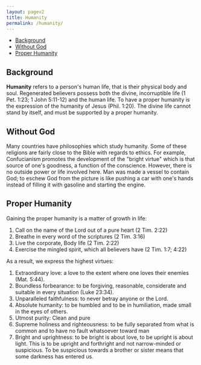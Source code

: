 ```yaml
---
layout: pagev2
title: Humanity
permalink: /humanity/
---
```

- [Background](#background)
- [Without God](#without-god)
- [Proper Humanity](#proper-humanity)

## Background

**Humanity** refers to a person's human life, that is their physical body and soul. Regenerated believers possess both the divine, incorruptible life (1 Pet. 1:23; 1 John 5:11-12) and the human life. To have a proper humanity is the expression of the humanity of Jesus (Phil. 1:20). The divine life cannot stand by itself, and must be supported by a proper humanity. 

## Without God

Many countries have philosophies which study humanity. Some of these religions are fairly close to the Bible with regards to ethics. For example, Confucianism promotes the development of the "bright virtue" which is that source of one's goodness, a function of the conscience. However, there is no outside power or life involved here. Man was made a vessel to contain God; to eschew God from the picture is like pushing a car with one's hands instead of filling it with gasoline and starting the engine.

## Proper Humanity

Gaining the proper humanity is a matter of growth in life:

1. Call on the name of the Lord out of a pure heart (2 Tim. 2:22)
2. Breathe in every word of the scriptures (2 Tim. 3:16)
3. Live the corporate, Body life (2 Tim. 2:22)
4. Exercise the mingled spirit, which all believers have (2 Tim. 1:7; 4:22)

As a result, we express the highest virtues:

1. Extraordinary love: a love to the extent where one loves their enemies (Mat. 5:44).
2. Boundless forbearance: to be forgiving, reasonable, considerate and suitable in every situation (Luke 23:34).
3. Unparalleled faithfulness: to never betray anyone or the Lord.
4. Absolute humanity: to be humbled and to be in humiliation, made small in the eyes of others.
5. Utmost purity: Clean and pure
6. Supreme holiness and righteousness: to be fully separated from what is common and to have no fault whatsoever toward man
7. Bright and uprightness: to be bright is about love, to be upright is about light. This is to be upright and forthright and not narrow-minded or suspicious. To be suspicious towards a brother or sister means that some darkness has entered us.
